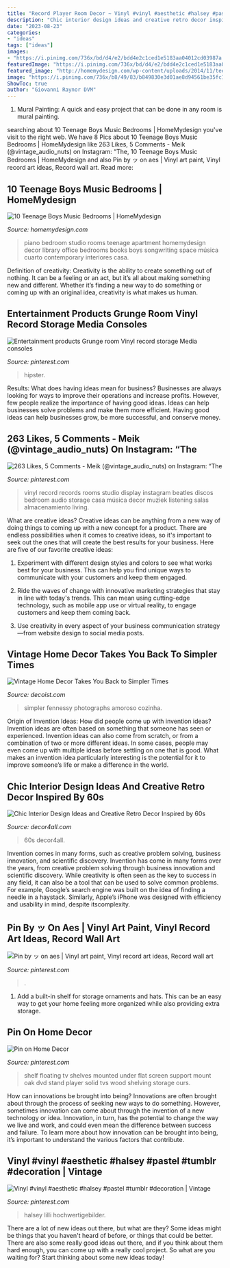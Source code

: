```yaml
---
title: "Record Player Room Decor ~ Vinyl #vinyl #aesthetic #halsey #pastel #tumblr #decoration"
description: "Chic interior design ideas and creative retro decor inspired by 60s"
date: "2023-08-23"
categories:
- "ideas"
tags: ["ideas"]
images:
- "https://i.pinimg.com/736x/bd/d4/e2/bdd4e2c1ced1e5183aa04012cd03987a.jpg"
featuredImage: "https://i.pinimg.com/736x/bd/d4/e2/bdd4e2c1ced1e5183aa04012cd03987a.jpg"
featured_image: "http://homemydesign.com/wp-content/uploads/2014/11/teenage-music-bedroom-decorations.jpg"
image: "https://i.pinimg.com/736x/b8/49/83/b849830e3d01ae8d94561be35fc1be31.jpg"
ShowToc: true
author: "Giovanni Raynor DVM"
---
```



1. Mural Painting: A quick and easy project that can be done in any room is mural painting.

	

		
searching about 10 Teenage Boys Music Bedrooms | HomeMydesign you've visit to the right web. We have 8 Pics about 10 Teenage Boys Music Bedrooms | HomeMydesign like 263 Likes, 5 Comments - Meik (@vintage_audio_nuts) on Instagram: “The, 10 Teenage Boys Music Bedrooms | HomeMydesign and also Pin by ッ on aes | Vinyl art paint, Vinyl record art ideas, Record wall art. Read more:
		
    
## 10 Teenage Boys Music Bedrooms | HomeMydesign

<img loading=lazy src="http://homemydesign.com/wp-content/uploads/2014/11/teenage-music-bedroom-decorations.jpg" onerror="this.onerror=null;this.src='https://tse3.mm.bing.net/th?id=OIP.VYXdo65IT06a9ECGG7qx8QHaKZ&amp;pid=15.1';" alt="10 Teenage Boys Music Bedrooms | HomeMydesign">

_Source: homemydesign.com_

>piano bedroom studio rooms teenage apartment homemydesign decor library office bedrooms books boys songwriting space música cuarto contemporary interiores casa. 

	

Definition of creativity:
Creativity is the ability to create something out of nothing. It can be a feeling or an act, but it’s all about making something new and different. Whether it’s finding a new way to do something or coming up with an original idea, creativity is what makes us human.

    
## Entertainment Products Grunge Room Vinyl Record Storage Media Consoles

<img loading=lazy src="https://i.pinimg.com/736x/c5/32/83/c53283ea430fa93c7b8a6999834bcaae.jpg" onerror="this.onerror=null;this.src='https://tse3.mm.bing.net/th?id=OIP.7axWNmrn_i5jWSMrYEdGogHaJ4&amp;pid=15.1';" alt="Entertainment products Grunge room Vinyl record storage Media consoles">

_Source: pinterest.com_

>hipster. 

	

Results: What does having ideas mean for business?
Businesses are always looking for ways to improve their operations and increase profits. However, few people realize the importance of having good ideas. Ideas can help businesses solve problems and make them more efficient. Having good ideas can help businesses grow, be more successful, and conserve money.

    
## 263 Likes, 5 Comments - Meik (@vintage_audio_nuts) On Instagram: “The

<img loading=lazy src="https://s-media-cache-ak0.pinimg.com/736x/13/54/8e/13548e1d84441589136db4b3bd9a7b7e--vinyl-record-wall-vinyl-records.jpg" onerror="this.onerror=null;this.src='https://tse3.mm.bing.net/th?id=OIP.x9ljcbyiD9NseLW2tLcYFwHaJP&amp;pid=15.1';" alt="263 Likes, 5 Comments - Meik (@vintage_audio_nuts) on Instagram: “The">

_Source: pinterest.com_

>vinyl record records rooms studio display instagram beatles discos bedroom audio storage casa música decor muziek listening salas almacenamiento living. 

	

What are creative ideas?
Creative ideas can be anything from a new way of doing things to coming up with a new concept for a product. There are endless possibilities when it comes to creative ideas, so it's important to seek out the ones that will create the best results for your business. Here are five of our favorite creative ideas: 
1. Experiment with different design styles and colors to see what works best for your business. This can help you find unique ways to communicate with your customers and keep them engaged.

2. Ride the waves of change with innovative marketing strategies that stay in line with today's trends. This can mean using cutting-edge technology, such as mobile app use or virtual reality, to engage customers and keep them coming back. 

3. Use creativity in every aspect of your business communication strategy—from website design to social media posts.

    
## Vintage Home Decor Takes You Back To Simpler Times

<img loading=lazy src="https://cdn.decoist.com/wp-content/uploads/2012/05/Melbourne-vintage-house-6-kitchen-decor-ideas.jpg" onerror="this.onerror=null;this.src='https://tse3.mm.bing.net/th?id=OIP.1V0cuuxdgZUeRYWGydiwMwHaKJ&amp;pid=15.1';" alt="Vintage Home Decor Takes You Back to Simpler Times">

_Source: decoist.com_

>simpler fennessy photographs amoroso cozinha. 

	

Origin of Invention Ideas: How did people come up with invention ideas?
Invention ideas are often based on something that someone has seen or experienced. Invention ideas can also come from scratch, or from a combination of two or more different ideas. In some cases, people may even come up with multiple ideas before settling on one that is good. What makes an invention idea particularly interesting is the potential for it to improve someone’s life or make a difference in the world.

    
## Chic Interior Design Ideas And Creative Retro Decor Inspired By 60s

<img loading=lazy src="https://decor4all.com/wp-content/uploads/2013/02/retro-furniture-decor-ideas-chic-basic-ramblas-hotel-16.jpg" onerror="this.onerror=null;this.src='https://tse3.mm.bing.net/th?id=OIP.ZPIyutuk0nmwBD2SjHEdzwHaLG&amp;pid=15.1';" alt="Chic Interior Design Ideas and Creative Retro Decor Inspired by 60s">

_Source: decor4all.com_

>60s decor4all. 

	

Invention comes in many forms, such as creative problem solving, business innovation, and scientific discovery.
Invention has come in many forms over the years, from creative problem solving through business innovation and scientific discovery. While creativity is often seen as the key to success in any field, it can also be a tool that can be used to solve common problems. For example, Google’s search engine was built on the idea of finding a needle in a haystack. Similarly, Apple’s iPhone was designed with efficiency and usability in mind, despite itscomplexity.

    
## Pin By ッ On Aes | Vinyl Art Paint, Vinyl Record Art Ideas, Record Wall Art

<img loading=lazy src="https://i.pinimg.com/736x/b8/49/83/b849830e3d01ae8d94561be35fc1be31.jpg" onerror="this.onerror=null;this.src='https://tse2.mm.bing.net/th?id=OIP.pTJrF_17PmvlMLlOD0nF-wHaJQ&amp;pid=15.1';" alt="Pin by ッ on aes | Vinyl art paint, Vinyl record art ideas, Record wall art">

_Source: pinterest.com_

>. 

	

1. Add a built-in shelf for storage ornaments and hats. This can be an easy way to get your home feeling more organized while also providing extra storage.

    
## Pin On Home Decor

<img loading=lazy src="https://i.pinimg.com/736x/b0/a0/5b/b0a05b2a4ea761adcafeadce497a0b47--safe-kids-dvd-player.jpg" onerror="this.onerror=null;this.src='https://tse1.mm.bing.net/th?id=OIP.NL-utzkl9SIuMxF9lbCkKAHaJ3&amp;pid=15.1';" alt="Pin on Home Decor">

_Source: pinterest.com_

>shelf floating tv shelves mounted under flat screen support mount oak dvd stand player solid tvs wood shelving storage ours. 

	

How can innovations be brought into being?
Innovations are often brought about through the process of seeking new ways to do something. However, sometimes innovation can come about through the invention of a new technology or idea. Innovation, in turn, has the potential to change the way we live and work, and could even mean the difference between success and failure. To learn more about how innovation can be brought into being, it’s important to understand the various factors that contribute.

    
## Vinyl #vinyl #aesthetic #halsey #pastel #tumblr #decoration | Vintage

<img loading=lazy src="https://i.pinimg.com/736x/bd/d4/e2/bdd4e2c1ced1e5183aa04012cd03987a.jpg" onerror="this.onerror=null;this.src='https://tse2.mm.bing.net/th?id=OIP.9OymWAaFLXFoyBHx_RDGMAHaJ3&amp;pid=15.1';" alt="Vinyl #vinyl #aesthetic #halsey #pastel #tumblr #decoration | Vintage">

_Source: pinterest.com_

>halsey lilli hochwertigebilder. 

	

There are a lot of new ideas out there, but what are they? Some ideas might be things that you haven't heard of before, or things that could be better. There are also some really good ideas out there, and if you think about them hard enough, you can come up with a really cool project. So what are you waiting for? Start thinking about some new ideas today!

